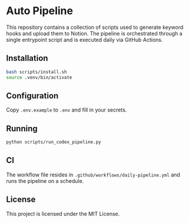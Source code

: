 # Auto Pipeline

This repository contains a collection of scripts used to generate keyword hooks and upload them to Notion. The pipeline is orchestrated through a single entrypoint script and is executed daily via GitHub Actions.

## Installation

```bash
bash scripts/install.sh
source .venv/bin/activate
```

## Configuration

Copy `.env.example` to `.env` and fill in your secrets.

## Running

```bash
python scripts/run_codex_pipeline.py
```

## CI

The workflow file resides in `.github/workflows/daily-pipeline.yml` and runs the pipeline on a schedule.

## License

This project is licensed under the MIT License.
